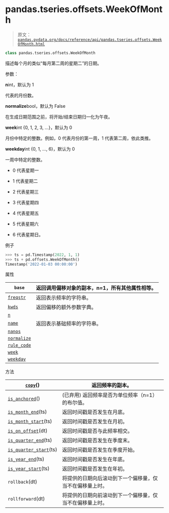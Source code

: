 # pandas.tseries.offsets.WeekOfMonth

> 原文：[`pandas.pydata.org/docs/reference/api/pandas.tseries.offsets.WeekOfMonth.html`](https://pandas.pydata.org/docs/reference/api/pandas.tseries.offsets.WeekOfMonth.html)

```py
class pandas.tseries.offsets.WeekOfMonth
```

描述每个月的类似“每月第二周的星期二”的日期。

参数：

**n**int，默认为 1

代表的月份数。

**normalize**bool，默认为 False

在生成日期范围之前，将开始/结束日期归一化为午夜。

**week**int {0, 1, 2, 3, …}，默认为 0

月份中特定的整数。例如，0 代表月份的第一周，1 代表第二周，依此类推。

**weekday**int {0, 1, …, 6}，默认为 0

一周中特定的整数。

+   0 代表星期一

+   1 代表星期二

+   2 代表星期三

+   3 代表星期四

+   4 代表星期五

+   5 代表星期六

+   6 代表星期日。

例子

```py
>>> ts = pd.Timestamp(2022, 1, 1)
>>> ts + pd.offsets.WeekOfMonth()
Timestamp('2022-01-03 00:00:00') 
```

属性

| `base` | 返回调用偏移对象的副本，n=1，所有其他属性相等。 |
| --- | --- |
| [`freqstr`](https://pandas.pydata.org/docs/reference/api/pandas.tseries.offsets.WeekOfMonth.freqstr.html) | 返回表示频率的字符串。 |
| [`kwds`](https://pandas.pydata.org/docs/reference/api/pandas.tseries.offsets.WeekOfMonth.kwds.html) | 返回偏移的额外参数字典。 |
| [`n`](https://pandas.pydata.org/docs/reference/api/pandas.tseries.offsets.WeekOfMonth.n.html) |  |
| [`name`](https://pandas.pydata.org/docs/reference/api/pandas.tseries.offsets.WeekOfMonth.name.html) | 返回表示基础频率的字符串。 |
| [`nanos`](https://pandas.pydata.org/docs/reference/api/pandas.tseries.offsets.WeekOfMonth.nanos.html) |  |
| [`normalize`](https://pandas.pydata.org/docs/reference/api/pandas.tseries.offsets.WeekOfMonth.normalize.html) |  |
| [`rule_code`](https://pandas.pydata.org/docs/reference/api/pandas.tseries.offsets.WeekOfMonth.rule_code.html) |  |
| [`week`](https://pandas.pydata.org/docs/reference/api/pandas.tseries.offsets.WeekOfMonth.week.html) |  |
| [`weekday`](https://pandas.pydata.org/docs/reference/api/pandas.tseries.offsets.WeekOfMonth.weekday.html) |  |

方法

| [`copy`](https://pandas.pydata.org/docs/reference/api/pandas.tseries.offsets.WeekOfMonth.copy.html)() | 返回频率的副本。 |
| --- | --- |
| [`is_anchored`](https://pandas.pydata.org/docs/reference/api/pandas.tseries.offsets.WeekOfMonth.is_anchored.html)() | (已弃用) 返回频率是否为单位频率（n=1）的布尔值。 |
| [`is_month_end`](https://pandas.pydata.org/pandas-docs/version/1.3/reference/api/pandas.tseries.offsets.WeekOfMonth.is_month_end.html#pandas.tseries.offsets.WeekOfMonth.is_month_end "pandas.tseries.offsets.WeekOfMonth.is_month_end")(ts) | 返回时间戳是否发生在月底。 |
| [`is_month_start`](https://pandas.pydata.org/pandas-docs/version/1.3/reference/api/pandas.tseries.offsets.WeekOfMonth.is_month_start.html#pandas.tseries.offsets.WeekOfMonth.is_month_start "pandas.tseries.offsets.WeekOfMonth.is_month_start")(ts) | 返回时间戳是否发生在月初。 |
| [`is_on_offset`](https://pandas.pydata.org/pandas-docs/version/1.3/reference/api/pandas.tseries.offsets.WeekOfMonth.is_on_offset.html#pandas.tseries.offsets.WeekOfMonth.is_on_offset "pandas.tseries.offsets.WeekOfMonth.is_on_offset")(dt) | 返回时间戳是否与此频率相交。 |
| [`is_quarter_end`](https://pandas.pydata.org/pandas-docs/version/1.3/reference/api/pandas.tseries.offsets.WeekOfMonth.is_quarter_end.html#pandas.tseries.offsets.WeekOfMonth.is_quarter_end "pandas.tseries.offsets.WeekOfMonth.is_quarter_end")(ts) | 返回时间戳是否发生在季度末。 |
| [`is_quarter_start`](https://pandas.pydata.org/pandas-docs/version/1.3/reference/api/pandas.tseries.offsets.WeekOfMonth.is_quarter_start.html#pandas.tseries.offsets.WeekOfMonth.is_quarter_start "pandas.tseries.offsets.WeekOfMonth.is_quarter_start")(ts) | 返回时间戳是否发生在季度开始。 |
| [`is_year_end`](https://pandas.pydata.org/pandas-docs/version/1.3/reference/api/pandas.tseries.offsets.WeekOfMonth.is_year_end.html#pandas.tseries.offsets.WeekOfMonth.is_year_end "pandas.tseries.offsets.WeekOfMonth.is_year_end")(ts) | 返回时间戳是否发生在年底。 |
| [`is_year_start`](https://pandas.pydata.org/pandas-docs/version/1.3/reference/api/pandas.tseries.offsets.WeekOfMonth.is_year_start.html#pandas.tseries.offsets.WeekOfMonth.is_year_start "pandas.tseries.offsets.WeekOfMonth.is_year_start")(ts) | 返回时间戳是否发生在年初。 |
| `rollback`(dt) | 将提供的日期向后滚动到下一个偏移量，仅当不在偏移量上时。 |
| `rollforward`(dt) | 将提供的日期向前滚动到下一个偏移量，仅当不在偏移量上时。 |
